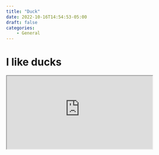 ```yaml
---
title: "Duck"
date: 2022-10-16T14:54:53-05:00
draft: false
categories:
    - General
---
```

# I like ducks
<iframe src="https://content.jaydendev.repl.co/duck.mp4" height="200" width="400">